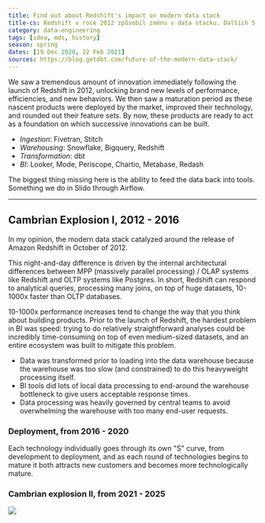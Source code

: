 ```yaml
---
title: Find out about Redshift's impact on modern data stack 
title-cs: Redshift v roce 2012 způsobil změnu v data stacku. Dalších 5 let lze očekávat další velké změny
category: data-engineering
tags: [idea, mds, history]
season: spring
dates: [19 Dec 2020, 22 Feb 2021]
sources: https://blog.getdbt.com/future-of-the-modern-data-stack/
---
```


We saw a tremendous amount of innovation immediately following the launch of Redshift in 2012, unlocking brand new levels of performance, efficiencies, and new behaviors. We then saw a maturation period as these nascent products were deployed by the market, improved their technology, and rounded out their feature sets. By now, these products are ready to act as a foundation on which successive innovations can be built.

* *Ingestion*: Fivetran, Stitch
* *Warehousing*: Snowflake, Bigquery, Redshift
* *Transformation*: dbt
* *BI*: Looker, Mode, Periscope, Chartio, Metabase, Redash

The biggest thing missing here is the ability to feed the data back into tools. Something we do in Slido through Airflow.

---

## Cambrian Explosion I, 2012 - 2016

In my opinion, the modern data stack catalyzed around the release of Amazon Redshift in October of 2012.

This night-and-day difference is driven by the internal architectural differences between MPP (massively parallel processing) / OLAP systems like Redshift and OLTP systems like Postgres. In short, Redshift can respond to analytical queries, processing many joins, on top of huge datasets, 10-1000x faster than OLTP databases.

10-1000x performance increases tend to change the way that you think about building products. Prior to the launch of Redshift, the hardest problem in BI was speed: trying to do relatively straightforward analyses could be incredibly time-consuming on top of even medium-sized datasets, and an entire ecosystem was built to mitigate this problem.
* Data was transformed prior to loading into the data warehouse because the warehouse was too slow (and constrained) to do this heavyweight processing itself.
* BI tools did lots of local data processing to end-around the warehouse bottleneck to give users acceptable response times.
* Data processing was heavily governed by central teams to avoid overwhelming the warehouse with too many end-user requests.

### Deployment, from 2016 - 2020

Each technology individually goes through its own "S" curve, from development to deployment, and as each round of technologies begins to mature it both attracts new customers and becomes more technologically mature.

### Cambrian explosion II, from 2021 - 2025

![](../../assets/files//data-stack.png)